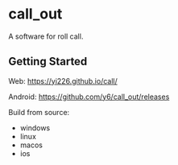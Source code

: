 # call_out

A software for roll call.

## Getting Started

Web: https://yi226.github.io/call/

Android: https://github.com/y6/call_out/releases

Build from source:

- windows
- linux
- macos
- ios
